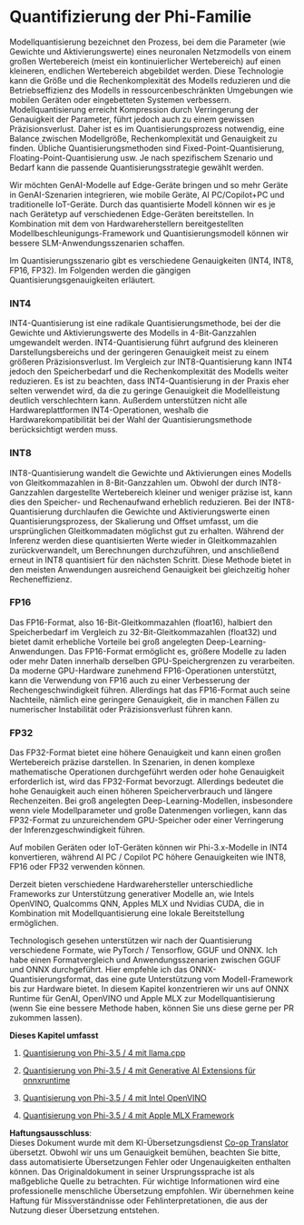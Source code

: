 <!--
CO_OP_TRANSLATOR_METADATA:
{
  "original_hash": "d658062de70b131ef4c0bff69b5fc70e",
  "translation_date": "2025-07-16T21:41:33+00:00",
  "source_file": "md/01.Introduction/04/QuantifyingPhi.md",
  "language_code": "de"
}
-->
# **Quantifizierung der Phi-Familie**

Modellquantisierung bezeichnet den Prozess, bei dem die Parameter (wie Gewichte und Aktivierungswerte) eines neuronalen Netzmodells von einem großen Wertebereich (meist ein kontinuierlicher Wertebereich) auf einen kleineren, endlichen Wertebereich abgebildet werden. Diese Technologie kann die Größe und die Rechenkomplexität des Modells reduzieren und die Betriebseffizienz des Modells in ressourcenbeschränkten Umgebungen wie mobilen Geräten oder eingebetteten Systemen verbessern. Modellquantisierung erreicht Kompression durch Verringerung der Genauigkeit der Parameter, führt jedoch auch zu einem gewissen Präzisionsverlust. Daher ist es im Quantisierungsprozess notwendig, eine Balance zwischen Modellgröße, Rechenkomplexität und Genauigkeit zu finden. Übliche Quantisierungsmethoden sind Fixed-Point-Quantisierung, Floating-Point-Quantisierung usw. Je nach spezifischem Szenario und Bedarf kann die passende Quantisierungsstrategie gewählt werden.

Wir möchten GenAI-Modelle auf Edge-Geräte bringen und so mehr Geräte in GenAI-Szenarien integrieren, wie mobile Geräte, AI PC/Copilot+PC und traditionelle IoT-Geräte. Durch das quantisierte Modell können wir es je nach Gerätetyp auf verschiedenen Edge-Geräten bereitstellen. In Kombination mit dem von Hardwareherstellern bereitgestellten Modellbeschleunigungs-Framework und Quantisierungsmodell können wir bessere SLM-Anwendungsszenarien schaffen.

Im Quantisierungsszenario gibt es verschiedene Genauigkeiten (INT4, INT8, FP16, FP32). Im Folgenden werden die gängigen Quantisierungsgenauigkeiten erläutert.

### **INT4**

INT4-Quantisierung ist eine radikale Quantisierungsmethode, bei der die Gewichte und Aktivierungswerte des Modells in 4-Bit-Ganzzahlen umgewandelt werden. INT4-Quantisierung führt aufgrund des kleineren Darstellungsbereichs und der geringeren Genauigkeit meist zu einem größeren Präzisionsverlust. Im Vergleich zur INT8-Quantisierung kann INT4 jedoch den Speicherbedarf und die Rechenkomplexität des Modells weiter reduzieren. Es ist zu beachten, dass INT4-Quantisierung in der Praxis eher selten verwendet wird, da die zu geringe Genauigkeit die Modellleistung deutlich verschlechtern kann. Außerdem unterstützen nicht alle Hardwareplattformen INT4-Operationen, weshalb die Hardwarekompatibilität bei der Wahl der Quantisierungsmethode berücksichtigt werden muss.

### **INT8**

INT8-Quantisierung wandelt die Gewichte und Aktivierungen eines Modells von Gleitkommazahlen in 8-Bit-Ganzzahlen um. Obwohl der durch INT8-Ganzzahlen dargestellte Wertebereich kleiner und weniger präzise ist, kann dies den Speicher- und Rechenaufwand erheblich reduzieren. Bei der INT8-Quantisierung durchlaufen die Gewichte und Aktivierungswerte einen Quantisierungsprozess, der Skalierung und Offset umfasst, um die ursprünglichen Gleitkommadaten möglichst gut zu erhalten. Während der Inferenz werden diese quantisierten Werte wieder in Gleitkommazahlen zurückverwandelt, um Berechnungen durchzuführen, und anschließend erneut in INT8 quantisiert für den nächsten Schritt. Diese Methode bietet in den meisten Anwendungen ausreichend Genauigkeit bei gleichzeitig hoher Recheneffizienz.

### **FP16**

Das FP16-Format, also 16-Bit-Gleitkommazahlen (float16), halbiert den Speicherbedarf im Vergleich zu 32-Bit-Gleitkommazahlen (float32) und bietet damit erhebliche Vorteile bei groß angelegten Deep-Learning-Anwendungen. Das FP16-Format ermöglicht es, größere Modelle zu laden oder mehr Daten innerhalb derselben GPU-Speichergrenzen zu verarbeiten. Da moderne GPU-Hardware zunehmend FP16-Operationen unterstützt, kann die Verwendung von FP16 auch zu einer Verbesserung der Rechengeschwindigkeit führen. Allerdings hat das FP16-Format auch seine Nachteile, nämlich eine geringere Genauigkeit, die in manchen Fällen zu numerischer Instabilität oder Präzisionsverlust führen kann.

### **FP32**

Das FP32-Format bietet eine höhere Genauigkeit und kann einen großen Wertebereich präzise darstellen. In Szenarien, in denen komplexe mathematische Operationen durchgeführt werden oder hohe Genauigkeit erforderlich ist, wird das FP32-Format bevorzugt. Allerdings bedeutet die hohe Genauigkeit auch einen höheren Speicherverbrauch und längere Rechenzeiten. Bei groß angelegten Deep-Learning-Modellen, insbesondere wenn viele Modellparameter und große Datenmengen vorliegen, kann das FP32-Format zu unzureichendem GPU-Speicher oder einer Verringerung der Inferenzgeschwindigkeit führen.

Auf mobilen Geräten oder IoT-Geräten können wir Phi-3.x-Modelle in INT4 konvertieren, während AI PC / Copilot PC höhere Genauigkeiten wie INT8, FP16 oder FP32 verwenden können.

Derzeit bieten verschiedene Hardwarehersteller unterschiedliche Frameworks zur Unterstützung generativer Modelle an, wie Intels OpenVINO, Qualcomms QNN, Apples MLX und Nvidias CUDA, die in Kombination mit Modellquantisierung eine lokale Bereitstellung ermöglichen.

Technologisch gesehen unterstützen wir nach der Quantisierung verschiedene Formate, wie PyTorch / Tensorflow, GGUF und ONNX. Ich habe einen Formatvergleich und Anwendungsszenarien zwischen GGUF und ONNX durchgeführt. Hier empfehle ich das ONNX-Quantisierungsformat, das eine gute Unterstützung vom Modell-Framework bis zur Hardware bietet. In diesem Kapitel konzentrieren wir uns auf ONNX Runtime für GenAI, OpenVINO und Apple MLX zur Modellquantisierung (wenn Sie eine bessere Methode haben, können Sie uns diese gerne per PR zukommen lassen).

**Dieses Kapitel umfasst**

1. [Quantisierung von Phi-3.5 / 4 mit llama.cpp](./UsingLlamacppQuantifyingPhi.md)

2. [Quantisierung von Phi-3.5 / 4 mit Generative AI Extensions für onnxruntime](./UsingORTGenAIQuantifyingPhi.md)

3. [Quantisierung von Phi-3.5 / 4 mit Intel OpenVINO](./UsingIntelOpenVINOQuantifyingPhi.md)

4. [Quantisierung von Phi-3.5 / 4 mit Apple MLX Framework](./UsingAppleMLXQuantifyingPhi.md)

**Haftungsausschluss**:  
Dieses Dokument wurde mit dem KI-Übersetzungsdienst [Co-op Translator](https://github.com/Azure/co-op-translator) übersetzt. Obwohl wir uns um Genauigkeit bemühen, beachten Sie bitte, dass automatisierte Übersetzungen Fehler oder Ungenauigkeiten enthalten können. Das Originaldokument in seiner Ursprungssprache ist als maßgebliche Quelle zu betrachten. Für wichtige Informationen wird eine professionelle menschliche Übersetzung empfohlen. Wir übernehmen keine Haftung für Missverständnisse oder Fehlinterpretationen, die aus der Nutzung dieser Übersetzung entstehen.